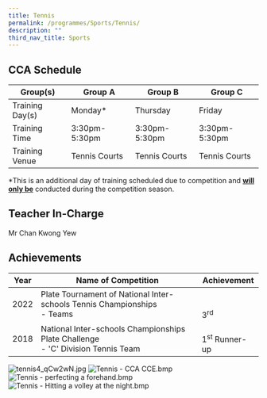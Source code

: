 ```yaml
---
title: Tennis
permalink: /programmes/Sports/Tennis/
description: ""
third_nav_title: Sports
---
```

CCA Schedule
------------


| Group(s) | Group A | Group B | Group C
| -------- | -------- | -------- | -------- |
| Training Day(s)  | Monday* | Thursday | Friday |
| Training Time     | 3:30pm-5:30pm  | 3:30pm-5:30pm     | 3:30pm-5:30pm|
| Training Venue | Tennis Courts| Tennis Courts | Tennis Courts


*This is an additional day of training scheduled due to competition and <u><b>will only be</u></b> conducted during the competition season.


Teacher In-Charge
-----------------

Mr Chan Kwong Yew

Achievements
------------
| Year | Name of Competition | Achievement |
| -------- | -------- | -------- |
| 2022     |   Plate Tournament of National Inter-schools Tennis Championships <br> - Teams <br> | <br><br> 3<sup>rd</sup> |
| 2018 |National Inter-schools Championships Plate Challenge <br> - 'C' Division Tennis Team|<br> 1<sup>st</sup> Runner-up|

![tennis4_qCw2wN.jpg](https://stmargaretssec-moe-edu-sg-admin.cwp.sg/qql/slot/u168/Programmes/CCAs/tennis4_qCw2wN.jpg)
![Tennis - CCA CCE.bmp](https://stmargaretssec-moe-edu-sg-admin.cwp.sg/qql/slot/u168/Programmes/CCAs/Tennis/Tennis%20-%20CCA%20CCE.bmp)
![Tennis - perfecting a forehand.bmp](https://stmargaretssec-moe-edu-sg-admin.cwp.sg/qql/slot/u168/Programmes/CCAs/Tennis/Tennis%20-%20perfecting%20a%20forehand.bmp)![Tennis - Hitting a volley at the night.bmp](https://stmargaretssec-moe-edu-sg-admin.cwp.sg/qql/slot/u168/Programmes/CCAs/Tennis/Tennis%20-%20Hitting%20a%20volley%20at%20the%20night.bmp)
